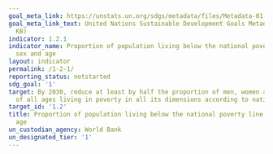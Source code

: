 ```yaml
---
goal_meta_link: https://unstats.un.org/sdgs/metadata/files/Metadata-01-02-01.pdf
goal_meta_link_text: United Nations Sustainable Development Goals Metadata (PDF 99
  KB)
indicator: 1.2.1
indicator_name: Proportion of population living below the national poverty line, by
  sex and age
layout: indicator
permalink: /1-2-1/
reporting_status: notstarted
sdg_goal: '1'
target: By 2030, reduce at least by half the proportion of men, women and children
  of all ages living in poverty in all its dimensions according to national definitions
target_id: '1.2'
title: Proportion of population living below the national poverty line, by sex and
  age
un_custodian_agency: World Bank
un_designated_tier: '1'
---
```

